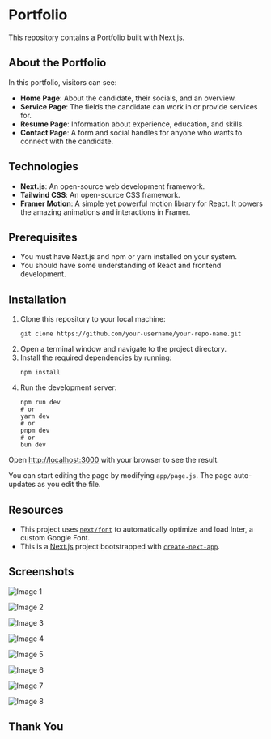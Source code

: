 # Portfolio

This repository contains a Portfolio built with Next.js.

## About the Portfolio

In this portfolio, visitors can see:

- **Home Page**: About the candidate, their socials, and an overview.
- **Service Page**: The fields the candidate can work in or provide services for.
- **Resume Page**: Information about experience, education, and skills.
- **Contact Page**: A form and social handles for anyone who wants to connect with the candidate.

## Technologies

- **Next.js**: An open-source web development framework.
- **Tailwind CSS**: An open-source CSS framework.
- **Framer Motion**: A simple yet powerful motion library for React. It powers the amazing animations and interactions in Framer.

## Prerequisites

- You must have Next.js and npm or yarn installed on your system. 
- You should have some understanding of React and frontend development.

## Installation

1. Clone this repository to your local machine:
    ```shell
    git clone https://github.com/your-username/your-repo-name.git
    ```
2. Open a terminal window and navigate to the project directory.
3. Install the required dependencies by running:
    ```shell
    npm install
    ```
4. Run the development server:
    ```shell
    npm run dev
    # or
    yarn dev
    # or
    pnpm dev
    # or
    bun dev
    ```

Open [http://localhost:3000](http://localhost:3000) with your browser to see the result.

You can start editing the page by modifying `app/page.js`. The page auto-updates as you edit the file.

## Resources

- This project uses [`next/font`](https://nextjs.org/docs/basic-features/font-optimization) to automatically optimize and load Inter, a custom Google Font.
- This is a [Next.js](https://nextjs.org/) project bootstrapped with [`create-next-app`](https://github.com/vercel/next.js/tree/canary/packages/create-next-app).


## Screenshots
![Image 1](https://github.com/rahulpra045/Portfolio2024/assets/98214910/72d4243c-96ca-4df0-ae53-8c7a74ed5a4a)

![Image 2](https://github.com/rahulpra045/Portfolio2024/assets/98214910/34256ef4-ad75-459f-a07a-e3843ce0be8b)

![Image 3](https://github.com/rahulpra045/Portfolio2024/assets/98214910/489dd9f1-404a-4e96-8cdd-df6cd32926c4)

![Image 4](https://github.com/rahulpra045/Portfolio2024/assets/98214910/d1beeae9-0a26-45e3-ae9b-060ca6107509)

![Image 5](https://github.com/rahulpra045/Portfolio2024/assets/98214910/3a12abee-cc4e-45f3-b3f8-72070063be29)

![Image 6](https://github.com/rahulpra045/Portfolio2024/assets/98214910/0e8657ea-b90b-4500-8615-262aa8ea9ddc)

![Image 7](https://github.com/rahulpra045/Portfolio2024/assets/98214910/99ee1f4b-f354-4cbc-8cfd-d3c800394b18)

![Image 8](https://github.com/rahulpra045/Portfolio2024/assets/98214910/937e4e10-7057-46fa-99a5-1488a2a04ebd)

## Thank You







